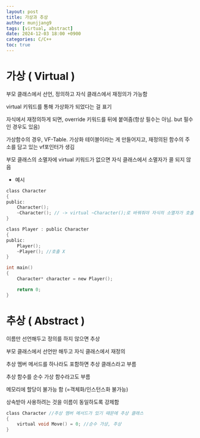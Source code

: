 ```yaml
---
layout: post
title: 가상과 추상
author: munjjang9
tags: [virtual, abstract]
date: 2024-12-03 18:00 +0900
categories: C/C++
toc: true
---
```


# 가상 ( Virtual )
부모 클래스에서 선언, 정의하고 자식 클래스에서 재정의가 가능함

virtual 키워드를 통해 가상화가 되었다는 걸 표기

자식에서 재정의하게 되면, override 키워드를 뒤에 붙여줌(항상 필수는 아님. but 필수인 경우도 있음)

가상함수의 경우, VF-Table. 가상화 테이블이라는 게 만들어지고, 재정의된 함수의 주소를 담고 있는 vf포인터가 생김

부모 클래스의 소멸자에 virtual 키워드가 없으면 자식 클래스에서 소멸자가 콜 되지 않음

- 예시
```c
class Character
{
public:
    Character();
    ~Character(); // -> virtual ~Character();로 바꿔줘야 자식의 소멸자가 호출됨
}

class Player : public Character
{
public:
    Player();
    ~Player(); //호출 X
}

int main()
{
    Character* character = new Player();

    return 0;
}
```

# 추상 ( Abstract )
이름만 선언해두고 정의를 하지 않으면 추상

부모 클래스에서 선언만 해두고 자식 클래스에서 재정의

추상 멤버 메서드를 하나라도 포함하면 추상 클래스라고 부름

추상 함수를 순수 가상 함수라고도 부름

메모리에 할당이 불가능 함 (=객체화/인스턴스화 불가능)

상속받아 사용하려는 것을 이름이 동일하도록 강제함

```c
class Character //추상 멤버 메서드가 있기 때문에 추상 클래스
{
    virtual void Move() = 0; //순수 가상, 추상
}
```